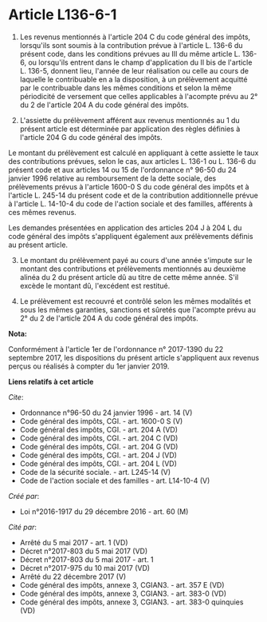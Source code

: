 # Article L136-6-1

1. Les revenus mentionnés à l'article 204 C du code général des impôts, lorsqu'ils sont soumis à la contribution prévue à
l'article L. 136-6 du présent code, dans les conditions prévues au III du même article L. 136-6, ou lorsqu'ils entrent dans
le champ d'application du II bis de l'article L. 136-5, donnent lieu, l'année de leur réalisation ou celle au cours de
laquelle le contribuable en a la disposition, à un prélèvement acquitté par le contribuable dans les mêmes conditions et
selon la même périodicité de versement que celles applicables à l'acompte prévu au 2° du 2 de l'article 204 A du code général
des impôts. 

2. L'assiette du prélèvement afférent aux revenus mentionnés au 1 du présent article est déterminée par application des
règles définies à l'article 204 G du code général des impôts. 

Le montant du prélèvement est calculé en appliquant à cette assiette le taux des contributions prévues, selon le cas, aux
articles L. 136-1 ou L. 136-6 du présent code et aux articles 14 ou 15 de l'ordonnance n° 96-50 du 24 janvier 1996 relative
au remboursement de la dette sociale, des prélèvements prévus à l'article 1600-0 S du code général des impôts et à l'article
L. 245-14 du présent code et de la contribution additionnelle prévue à l'article L. 14-10-4 du code de l'action sociale et
des familles, afférents à ces mêmes revenus. 

Les demandes présentées en application des articles 204 J à 204 L du code général des impôts s'appliquent également aux
prélèvements définis au présent article. 

3. Le montant du prélèvement payé au cours d'une année s'impute sur le montant des contributions et prélèvements mentionnés
au deuxième alinéa du 2 du présent article dû au titre de cette même année. S'il excède le montant dû, l'excédent est
restitué. 

4. Le prélèvement est recouvré et contrôlé selon les mêmes modalités et sous les mêmes garanties, sanctions et sûretés que
l'acompte prévu au 2° du 2 de l'article 204 A du code général des impôts.

**Nota:**

Conformément à l'article 1er de l'ordonnance n° 2017-1390 du 22 septembre 2017, les dispositions du présent article
s'appliquent aux revenus perçus ou réalisés à compter du 1er janvier 2019.

**Liens relatifs à cet article**

_Cite_:

  - Ordonnance n°96-50 du 24 janvier 1996 - art. 14 (V)
  - Code général des impôts, CGI. - art. 1600-0 S (V)
  - Code général des impôts, CGI. - art. 204 A (VD)
  - Code général des impôts, CGI. - art. 204 C (VD)
  - Code général des impôts, CGI. - art. 204 G (VD)
  - Code général des impôts, CGI. - art. 204 J (VD)
  - Code général des impôts, CGI. - art. 204 L (VD)
  - Code de la sécurité sociale. - art. L245-14 (V)
  - Code de l'action sociale et des familles - art. L14-10-4 (V)

_Créé par_:

  - Loi n°2016-1917 du 29 décembre 2016 - art. 60 (M)

_Cité par_:

  - Arrêté du 5 mai 2017 - art. 1 (VD)
  - Décret n°2017-803 du 5 mai 2017 (VD)
  - Décret n°2017-803 du 5 mai 2017 - art. 1
  - Décret n°2017-975 du 10 mai 2017 (VD)
  - Arrêté du 22 décembre 2017 (V)
  - Code général des impôts, annexe 3, CGIAN3. - art. 357 E (VD)
  - Code général des impôts, annexe 3, CGIAN3. - art. 383-0 (VD)
  - Code général des impôts, annexe 3, CGIAN3. - art. 383-0 quinquies (VD)
